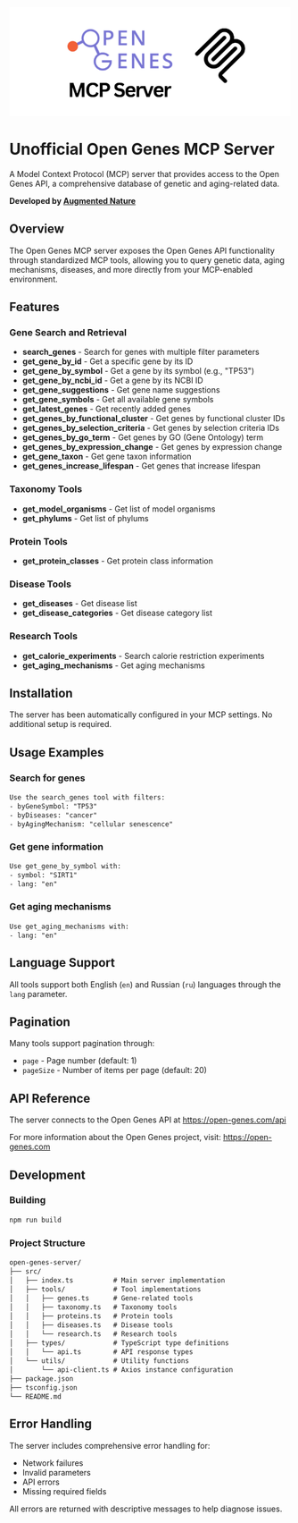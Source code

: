 ![Logo](logo.png)
# Unofficial Open Genes MCP Server

A Model Context Protocol (MCP) server that provides access to the Open Genes API, a comprehensive database of genetic and aging-related data.

**Developed by [Augmented Nature](https://augmentednature.ai)**

## Overview

The Open Genes MCP server exposes the Open Genes API functionality through standardized MCP tools, allowing you to query genetic data, aging mechanisms, diseases, and more directly from your MCP-enabled environment.

## Features

### Gene Search and Retrieval
- **search_genes** - Search for genes with multiple filter parameters
- **get_gene_by_id** - Get a specific gene by its ID
- **get_gene_by_symbol** - Get a gene by its symbol (e.g., "TP53")
- **get_gene_by_ncbi_id** - Get a gene by its NCBI ID
- **get_gene_suggestions** - Get gene name suggestions
- **get_gene_symbols** - Get all available gene symbols
- **get_latest_genes** - Get recently added genes
- **get_genes_by_functional_cluster** - Get genes by functional cluster IDs
- **get_genes_by_selection_criteria** - Get genes by selection criteria IDs
- **get_genes_by_go_term** - Get genes by GO (Gene Ontology) term
- **get_genes_by_expression_change** - Get genes by expression change
- **get_gene_taxon** - Get gene taxon information
- **get_genes_increase_lifespan** - Get genes that increase lifespan

### Taxonomy Tools
- **get_model_organisms** - Get list of model organisms
- **get_phylums** - Get list of phylums

### Protein Tools
- **get_protein_classes** - Get protein class information

### Disease Tools
- **get_diseases** - Get disease list
- **get_disease_categories** - Get disease category list

### Research Tools
- **get_calorie_experiments** - Search calorie restriction experiments
- **get_aging_mechanisms** - Get aging mechanisms

## Installation

The server has been automatically configured in your MCP settings. No additional setup is required.

## Usage Examples

### Search for genes
```
Use the search_genes tool with filters:
- byGeneSymbol: "TP53"
- byDiseases: "cancer"
- byAgingMechanism: "cellular senescence"
```

### Get gene information
```
Use get_gene_by_symbol with:
- symbol: "SIRT1"
- lang: "en"
```

### Get aging mechanisms
```
Use get_aging_mechanisms with:
- lang: "en"
```

## Language Support

All tools support both English (`en`) and Russian (`ru`) languages through the `lang` parameter.

## Pagination

Many tools support pagination through:
- `page` - Page number (default: 1)
- `pageSize` - Number of items per page (default: 20)

## API Reference

The server connects to the Open Genes API at https://open-genes.com/api

For more information about the Open Genes project, visit: https://open-genes.com

## Development

### Building
```bash
npm run build
```

### Project Structure
```
open-genes-server/
├── src/
│   ├── index.ts          # Main server implementation
│   ├── tools/            # Tool implementations
│   │   ├── genes.ts      # Gene-related tools
│   │   ├── taxonomy.ts   # Taxonomy tools
│   │   ├── proteins.ts   # Protein tools
│   │   ├── diseases.ts   # Disease tools
│   │   └── research.ts   # Research tools
│   ├── types/            # TypeScript type definitions
│   │   └── api.ts        # API response types
│   └── utils/            # Utility functions
│       └── api-client.ts # Axios instance configuration
├── package.json
├── tsconfig.json
└── README.md
```

## Error Handling

The server includes comprehensive error handling for:
- Network failures
- Invalid parameters
- API errors
- Missing required fields

All errors are returned with descriptive messages to help diagnose issues.
